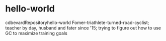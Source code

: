 # hello-world
cdbevardRepositoryhello-world
Fomer-triathlete-turned-road-cyclist; teacher by day, husband and fater since '15; trying to figure out how to use GC to maximize training goals

